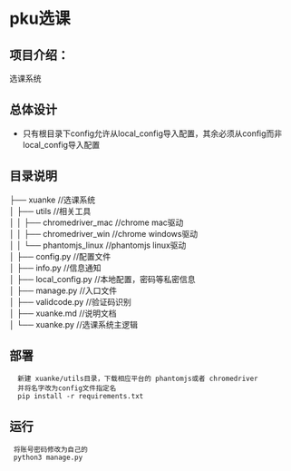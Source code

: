 # pku选课

## 项目介绍：
选课系统

## 总体设计
- 只有根目录下config允许从local_config导入配置，其余必须从config而非local_config导入配置 

##  目录说明    
├── xuanke //选课系统       
│   ├── utils  //相关工具     
│   │   ├── chromedriver_mac //chrome mac驱动            
│   │   ├── chromedriver_win //chrome windows驱动            
│   │   └── phantomjs_linux //phantomjs linux驱动           
│   ├── config.py  //配置文件  
│   ├── info.py  //信息通知    
│   ├── local_config.py  //本地配置，密码等私密信息    
│   ├── manage.py  //入口文件   
│   ├── validcode.py  //验证码识别   
│   ├── xuanke.md  //说明文档  
│   └── xuanke.py  //选课系统主逻辑 


## 部署
      新建 xuanke/utils目录，下载相应平台的 phantomjs或者 chromedriver
      并将名字改为config文件指定名
      pip install -r requirements.txt
      

## 运行
     将账号密码修改为自己的
     python3 manage.py

